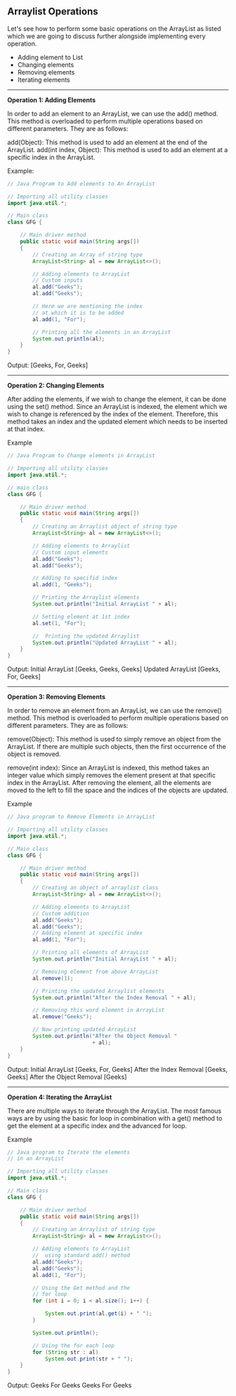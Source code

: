 ## Arraylist Operations

Let's see how to perform some basic operations on the ArrayList as listed which we are going to discuss further alongside implementing every operation. 

* Adding element to List
* Changing elements
* Removing elements
* Iterating elements  

---

**Operation 1: Adding Elements**

In order to add an element to an ArrayList, we can use the add() method. This method is overloaded to perform multiple operations based on different parameters. They are as follows:   

add(Object): This method is used to add an element at the end of the ArrayList.
add(int index, Object): This method is used to add an element at a specific index in the ArrayList.
 
Example:
```java
// Java Program to Add elements to An ArrayList

// Importing all utility classes
import java.util.*;

// Main class
class GFG {

    // Main driver method
    public static void main(String args[])
    {
        // Creating an Array of string type
        ArrayList<String> al = new ArrayList<>();

        // Adding elements to ArrayList
        // Custom inputs
        al.add("Geeks");
        al.add("Geeks");

        // Here we are mentioning the index
        // at which it is to be added
        al.add(1, "For");

        // Printing all the elements in an ArrayList
        System.out.println(al);
    }
}
```
Output: 
[Geeks, For, Geeks]

---

**Operation 2: Changing Elements**

After adding the elements, if we wish to change the element, it can be done using the set() method. Since an ArrayList is indexed, the element which we wish to change is referenced by the index of the element. Therefore, this method takes an index and the updated element which needs to be inserted at that index. 

Example
```java
// Java Program to Change elements in ArrayList

// Importing all utility classes
import java.util.*;

// main class
class GFG {

    // Main driver method
    public static void main(String args[])
    {
        // Creating an Arraylist object of string type
        ArrayList<String> al = new ArrayList<>();

        // Adding elements to Arraylist
        // Custom input elements
        al.add("Geeks");
        al.add("Geeks");

        // Adding to specifid index
        al.add(1, "Geeks");

        // Printing the Arraylist elements
        System.out.println("Initial ArrayList " + al);

        // Setting element at 1st index
        al.set(1, "For");

        //  Printing the updated Arraylist
        System.out.println("Updated ArrayList " + al);
    }
}
```
Output: 
Initial ArrayList [Geeks, Geeks, Geeks]
Updated ArrayList [Geeks, For, Geeks]

---

**Operation 3: Removing Elements**

In order to remove an element from an ArrayList, we can use the remove() method. This method is overloaded to perform multiple operations based on different parameters. They are as follows: 

remove(Object): This method is used to simply remove an object from the ArrayList. If there are multiple such objects, then the first occurrence of the object is removed.

remove(int index): Since an ArrayList is indexed, this method takes an integer value which simply removes the element present at that specific index in the ArrayList. After removing the element, all the elements are moved to the left to fill the space and the indices of the objects are updated.
 
Example 

```java
// Java program to Remove Elements in ArrayList

// Importing all utility classes
import java.util.*;

// Main class
class GFG {

    // Main driver method
    public static void main(String args[])
    {
        // Creating an object of arraylist class
        ArrayList<String> al = new ArrayList<>();

        // Adding elements to ArrayList
        // Custom addition
        al.add("Geeks");
        al.add("Geeks");
        // Adding element at specific index
        al.add(1, "For");

        // Printing all elements of ArrayList
        System.out.println("Initial ArrayList " + al);

        // Removing element from above ArrayList
        al.remove(1);

        // Printing the updated Arraylist elements
        System.out.println("After the Index Removal " + al);

        // Removing this word element in ArrayList
        al.remove("Geeks");

        // Now printing updated ArrayList
        System.out.println("After the Object Removal "
                           + al);
    }
}
```
Output: 
Initial ArrayList [Geeks, For, Geeks]
After the Index Removal [Geeks, Geeks]
After the Object Removal [Geeks]

---

**Operation 4: Iterating the ArrayList**

There are multiple ways to iterate through the ArrayList. The most famous ways are by using the basic for loop in combination with a get() method to get the element at a specific index and the advanced for loop. 

Example
```java
// Java program to Iterate the elements
// in an ArrayList

// Importing all utility classes
import java.util.*;

// Main class
class GFG {

    // Main driver method
    public static void main(String args[])
    {
        // Creating an Arraylist of string type
        ArrayList<String> al = new ArrayList<>();

        // Adding elements to ArrayList
        //  using standard add() method
        al.add("Geeks");
        al.add("Geeks");
        al.add(1, "For");

        // Using the Get method and the
        // for loop
        for (int i = 0; i < al.size(); i++) {

            System.out.print(al.get(i) + " ");
        }

        System.out.println();

        // Using the for each loop
        for (String str : al)
            System.out.print(str + " ");
    }
}
```
Output: 
Geeks For Geeks 
Geeks For Geeks
